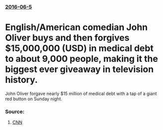 ### [2016-06-5](/news/2016/06/5/index.md)

# English/American comedian John Oliver buys and then forgives $15,000,000 (USD) in medical debt to about 9,000 people, making it the biggest ever giveaway in television history. 

John Oliver forgave nearly $15 million of medical debt with a tap of a giant red button on Sunday night.


### Source:

1. [CNN](http://money.cnn.com/2016/06/06/technology/john-oliver-medical-debt/)
